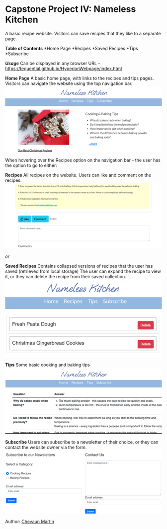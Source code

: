 # Capstone Project IV: Nameless Kitchen

A basic recipe website. Visitors can save recipes that they like to a separate page.

**Table of Contents**
*Home Page
*Recipes
*Saved Recipes
*Tips
*Subscribe

***Usage***
Can be displayed in any browser
URL - https://tequential.github.io/HyperionWebpage/index.html

**Home Page**
A basic home page, with links to the recipes and tips pages. 
Visitors can navigate the website using the top navigation bar.
![Home Page](/images/Home.png)

When hovering over the Recipes option on the navigation bar - the user has the option to go to either:

**Recipes**
All recipes on the website. Users can like and comment on the recipes.
![Recipes Page](/images/Comment.png)

*or*

**Saved Recipes**
Contains collapsed versions of recipes that the user has saved (retrieved from local storage)
The user can expand the recipe to view it, or they can delete the recipe from their saved collection.
![Saved Page](/images/Saved.png)

**Tips**
Some basic cooking and baking tips
![Tips Page](/images/Tips.png)

**Subscribe**
Users can subscribe to a newsletter of their choice, or they can contact the website owner via the form.
![Subscribe Page](/images/Subscribe.png)

Author: [Chevaun Martin](https://github.com/Tequential)
